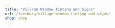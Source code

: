 ```yaml
---
title: "Village Window Tinting and Signs"
url: /leesburg/village-window-tinting-and-signs/
shop: shop
---
```

